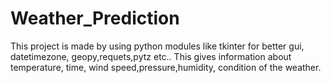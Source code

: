 # Weather_Prediction
This project is made by using python modules like tkinter for better gui, datetimezone, geopy,requets,pytz etc..
This gives information about temperature, time, wind speed,pressure,humidity, condition of the weather.
